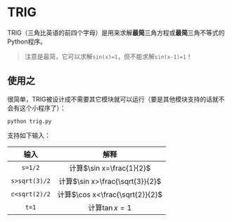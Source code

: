 # TRIG
TRIG（三角比英语的前四个字母）是用来求解**最简**三角方程或**最简**三角不等式的Python程序。
> 注意是最简，它可以求解`sin(x)=1`，但不能求解`sin(x-1)=1`！

## 使用之
很简单，TRIG被设计成不需要其它模块就可以运行（要是其他模块支持的话就不会有这个小程序了）：

```shell
python trig.py
```

支持如下输入：

| 输入 | 解释 |
| :--: | :--: |
| `s=1/2` | 计算$\sin x=\frac{1}{2}$ |
| `s>sqrt(3)/2` | 计算$\sin x>\frac{\sqrt{3}}{2}$ |
| `c<sqrt(2)/2` | 计算$\cos x<\frac{\sqrt{2}}{2}$ |
| `t=1` | 计算$\tan x=1$ |

